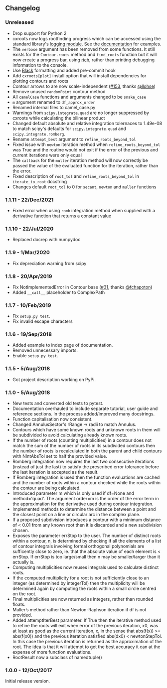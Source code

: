 ## Changelog
### Unreleased
- Drop support for Python 2
- cxroots now logs rootfinding progress which can be accessed using the standard library's [logging module](https://docs.python.org/3/library/logging.html). See the [documentation](https://rparini.github.io/cxroots/logging.html) for examples.
- The `verbose` argument has been removed from some functions. It still exists for the `Contour.roots` method and `find_roots` function but it will now create a progress bar, using [rich](https://github.com/Textualize/rich), rather than printing debugging information to the console.
- Use [Black](https://github.com/psf/black) formatting and added pre-commit hook
- Add `cxroots[plot]` install option that will install dependencies for plotting contours and roots
- Contour arrows to are now scale-independent ([#153](https://github.com/rparini/cxroots/issues/153), thanks [@llohse](https://github.com/llohse))
- Remove unused `randomPoint` contour method
- All `camelCase` functions and arguments changed to be `snake_case`
- `m` argument renamed to `df_approx_order`
- Renamed internal files to camel_case.py
- Warnings from `scipy.integrate.quad` are no longer suppressed by cxroots while calculating the bilinear product
- Changed default absolute and relative integration tolernaces to 1.49e-08 to match scipy's defaults for `scipy.integrate.quad` and `scipy.integrate.romberg`.
- Rename `attempt_best` argument to `refine_roots_beyond_tol`
- Fixed issue with `newton` iteration method when `refine_roots_beyond_tol` was True and the routine would not exit if the error of the previous and current iterations were only equal
- The `callback` for the `muller` iteration method will now correctly be passed the value of the evaluated function for the iteration, rather than the error.
- Fixed description of `root_tol` and `refine_roots_beyond_tol` in `iterate_to_root` docstring
- Changes default `root_tol` to 0 for `secant`, `newton` and `muller` functions

### 1.1.11 - 22/Dec/2021
- Fixed error when using `romb` integration method when supplied with a derivative function that returns a constant value

### 1.1.10 - 22/Jul/2020
- Replaced docrep with numpydoc

### 1.1.9 - 1/Mar/2020
- Fix depreciation warning from scipy

### 1.1.8 - 20/Apr/2019
- Fix NotImplementedError in Contour base ([#31](https://github.com/rparini/cxroots/issues/31), thanks [@fchapoton](https://github.com/fchapoton))
- Added `__call__` placeholder to ComplexPath

### 1.1.7 - 10/Feb/2019
- Fix `setup.py test`.
- Fix invalid escape characters

### 1.1.6 - 19/Sep/2018
- Added example to index page of documentation.
- Removed unnecessary imports.
- Enable `setup.py test`.

### 1.1.5 - 5/Aug/2018
- Got project description working on PyPi.

### 1.1.0 - 5/Aug/2018
- New tests and converted old tests to pytest.
- Documentation overhauled to include separate tutorial, user guide and reference sections.  In the process added/improved many docstrings.
- Function capitalisation now consistent.
- Changed AnnulusSector's rRange -> radii to match Annulus.
- Contours which have some known roots and unknown roots in them will be subdivided to avoid calculating already known roots.
- If the number of roots (counting multiplicities) in a contour does not match the sum of the number of roots in its subdivided contours then the number of roots is recalculated in both the parent and child contours with NIntAbsTol set to half the provided value.
- Romberg integration now requires the last two consecutive iterations (instead of just the last) to satisfy the prescribed error tolerance before the last iteration is accepted as the result.
- If Romberg integration is used then the function evaluations are cached and the number of roots within a contour checked while the roots within the contour are being calculated.
- Introduced parameter m which is only used if df=None and method='quad'.  The argument order=m is the order of the error term in the approximation for the derivative used during contour integration.
- Implemented methods to determine the distance between a point and the closest point on a line or circular arc in the complex plane.
- If a proposed subdivision introduces a contour with a minimum distance of < 0.01 from any known root then it is discarded and a new subdivision chosen.
- Exposes the parameter errStop to the user.  The number of distinct roots within a contour, n, is determined by checking if all the elements of a list of contour integrals involving formal orthogonal polynomials are sufficently close to zero, ie. that the absolute value of each element is < errStop.  If errStop is too large/small then n may be smaller/larger than it actually is.
- Computing multiplicities now reuses integrals used to calculate distinct roots.
- If the computed multiplicity for a root is not sufficiently close to an integer (as determined by integerTol) then the multiplicity will be determined again by computing the roots within a small circle centred on the root.
- Final multiplicities are now returned as integers, rather than rounded floats.
- Muller’s method rather than Newton-Raphson iteration if df is not provided.
- Added attemptIterBest parameter.  If True then the iterative method used to refine the roots will exit when error of the previous iteration, x0, was at least as good as the current iteration, x, in the sense that abs(f(x)) >= abs(f(x0)) and the previous iteration satisfied abs(dx0) < newtonStepTol.  In this case the previous iteration is returned as the approximation of the root.  The idea is that it will attempt to get the best accuracy it can at the expense of more function evaluations.
- RootResult now a subclass of namedtuple()


### 1.0.0 - 12/Oct/2017
Initial release version.
